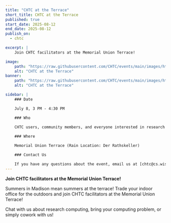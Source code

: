 ```yaml
---
title: "CHTC at the Terrace"
short_title: CHTC at the Terrace
published: true
start_date: 2025-08-12
end_date: 2025-08-12
publish_on:
  - chtc

excerpt: |
    Join CHTC facilitators at the Memorial Union Terrace!

image:
    path: "https://raw.githubusercontent.com/CHTC/events/main/images/htc24-terrace.jpg"
    alt: "CHTC at the Terrace"
banner:
    path: "https://raw.githubusercontent.com/CHTC/events/main/images/htc24-terrace.jpg"
    alt: "CHTC at the Terrace"

sidebar: |
    ### Date

    July 8, 3 PM - 4:30 PM

    ### Who

    CHTC users, community members, and everyone interested in research computing.
    
    ### Where

    Memorial Union Terrace (Rain Location: Der Rathskeller)

    ### Contact Us

    If you have any questions about the event, email us at [chtc@cs.wisc.edu](mailto:chtc@cs.wisc.edu)
---
```


**Join CHTC facilitators at the Memorial Union Terrace!**

Summers in Madison mean summers at the terrace! Trade your indoor office for the outdoors and join CHTC facilitators at the Memorial Union Terrace! 

Chat with us about research computing, bring your computing problem, or simply cowork with us!
